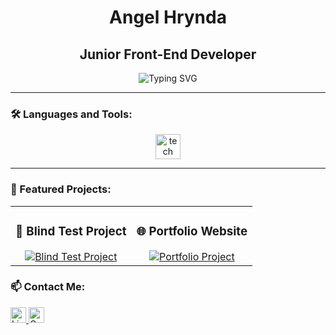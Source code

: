 <h1 align="center">Angel Hrynda</h1>
<h2 align="center">Junior Front-End Developer</h2>

<div align="center">
  <img src="https://readme-typing-svg.herokuapp.com?font=Fira+Code&duration=4000&pause=1000&color=F75C7E&center=true&vCenter=true&width=500&lines=💻+Passionate+about+web+development;🎯+Building+projects+with+React+and+Svelte;🌱+Learning+new+technologies+every+day!" alt="Typing SVG" />
</div>

---

### 🛠️ Languages and Tools:

<div align="center">
  <img src="https://skillicons.dev/icons?i=js,ts,react,svelte,tailwind,css,github,git,figma" height="40" alt="tech stack" />
</div>

---

### 🌟 Featured Projects:

<table align="center">
  <tr>
    <td width="50%">
      <h3 align="center">🎵 Blind Test Project</h3>
      <div align="center">
        <a href="https://github.com/AngelHRD/BlindTestProjet">
          <img src="https://github-readme-stats.vercel.app/api/pin/?username=AngelHRD&repo=BlindTestProjet&theme=radical" alt="Blind Test Project" />
        </a>
      </div>
    </td>
    <td width="50%">
      <h3 align="center">🌐 Portfolio Website</h3>
      <div align="center">
        <a href="https://github.com/AngelHRD/Portfolio">
          <img src="https://github-readme-stats.vercel.app/api/pin/?username=AngelHRD&repo=Portfolio&theme=radical" alt="Portfolio Project" />
        </a>
      </div>
    </td>
  </tr>
</table>

### 📫 Contact Me:

<div align="left">
  <a href="https://www.linkedin.com/in/angelhrynda">
    <img src="https://img.shields.io/static/v1?message=LinkedIn&logo=linkedin&label=&color=0077B5&logoColor=white&labelColor=&style=for-the-badge" height="25" alt="LinkedIn" />
  </a>
  <a href="mailto:angelhrynda@example.com">
    <img src="https://img.shields.io/static/v1?message=Gmail&logo=gmail&label=&color=D14836&logoColor=white&labelColor=&style=for-the-badge" height="25" alt="Gmail" />
  </a>
</div>
